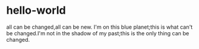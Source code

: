 # hello-world
all can be changed,all can be new.
I'm on this blue planet;this is what can't be changed.I'm not in the shadow of my past;this is the only thing can be changed.
